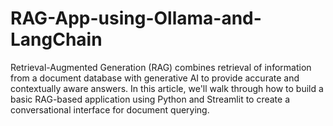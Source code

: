 # RAG-App-using-Ollama-and-LangChain
Retrieval-Augmented Generation (RAG) combines retrieval of information from a document database with generative AI to provide accurate and contextually aware answers. In this article, we'll walk through how to build a basic RAG-based application using Python and Streamlit to create a conversational interface for document querying.
